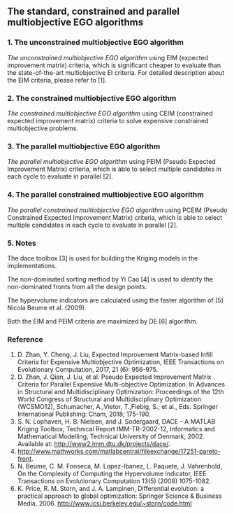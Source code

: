 ## The standard, constrained and parallel multiobjective EGO algorithms

### 1. The unconstrained multiobjective EGO algorithm 
*The unconstrained multiobjective EGO algorithm* using EIM (expected improvement matrix) criteria, which is significant cheaper to evaluate than the state-of-the-art multiobjective EI criteria. For detailed description about the EIM criteria, please refer to [1].

### 2. The constrained multiobjective EGO algorithm 
*The constrained multiobjective EGO algorithm* using CEIM (constrained expected improvement matrix) criteria to solve expensive constrained multiobjective problems.

### 3. The parallel multiobjective EGO algorithm
*The parallel multiobjective EGO algorithm* using PEIM (Pseudo Expected Improvement Matrix) criteria, which is able to select multiple candidates in each cycle to evaluate in parallel [2].

### 4. The parallel constrained multiobjective EGO algorithm 
*The parallel constrained multiobjective EGO algorithm* using PCEIM (Pseudo Constrained Expected Improvement Matrix) criteria, which is able to select multiple candidates in each cycle to evaluate in parallel [2].

### 5. Notes
The dace toolbox [3] is used for building the Kriging models in the implementations.

The non-dominated sorting method by Yi Cao [4] is used to identify the non-dominated fronts from all the design points.

The hypervolume indicators are calculated using the faster algorithm of [5] Nicola Beume et al. (2009).

Both the EIM and PEIM criteria are maximized by DE [6] algorithm.

### Reference
1. D. Zhan, Y. Cheng, J. Liu, Expected Improvement Matrix-based Infill Criteria for Expensive Multiobjective Optimization, IEEE Transactions on Evolutionary Computation, 2017, 21 (6): 956-975.
2. D. Zhan, J. Qian, J. Liu, et al. Pseudo Expected Improvement Matrix Criteria for Parallel Expensive Multi-objective Optimization. In Advances in Structural and Multidisciplinary Optimization: Proceedings of the 12th World Congress of Structural and Multidisciplinary Optimization (WCSMO12), Schumacher, A.,Vietor, T.,Fiebig, S., et al., Eds. Springer International Publishing: Cham, 2018; 175-190.
3. S. N. Lophaven, H. B. Nielsen, and J. Sodergaard, DACE - A MATLAB Kriging Toolbox, Technical Report IMM-TR-2002-12, Informatics and Mathematical Modelling, Technical University of Denmark, 2002. Available at: http://www2.imm.dtu.dk/projects/dace/.
4. http://www.mathworks.com/matlabcentral/fileexchange/17251-pareto-front.
5. N. Beume, C. M. Fonseca, M. Lopez-Ibanez, L. Paquete, J. Vahrenhold, On the Complexity of Computing the Hypervolume Indicator, IEEE Transactions on Evolutionary Computation 13(5) (2009) 1075-1082.
6. K. Price, R. M. Storn, and J. A. Lampinen, Differential evolution: a practical approach to global optimization: Springer Science & Business Media, 2006. http://www.icsi.berkeley.edu/~storn/code.html
